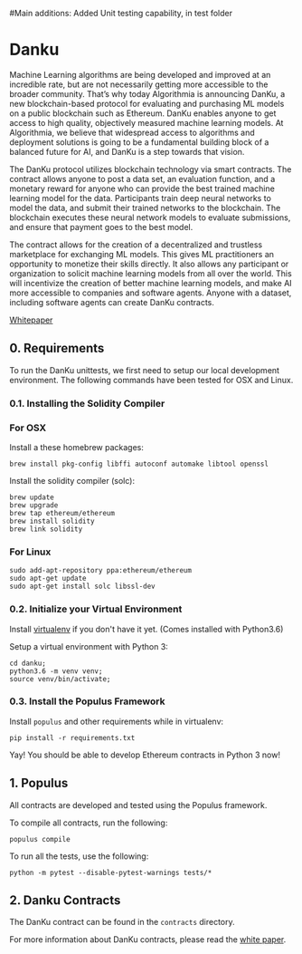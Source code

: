 #Main additions: 
Added Unit testing capability, in test folder
# Danku

Machine Learning algorithms are being developed and improved at an incredible rate, but are not necessarily getting more accessible to the broader community. That’s why today Algorithmia is announcing DanKu, a new blockchain-based protocol for evaluating and purchasing ML models on a public blockchain such as Ethereum. DanKu enables anyone to get access to high quality, objectively measured machine learning models. At Algorithmia, we believe that widespread access to algorithms and deployment solutions is going to be a fundamental building block of a balanced future for AI, and DanKu is a step towards that vision.

The DanKu protocol utilizes blockchain technology via smart contracts. The contract allows anyone to post a data set, an evaluation function, and a monetary reward for anyone who can provide the best trained machine learning model for the data. Participants train deep neural networks to model the data, and submit their trained networks to the blockchain. The blockchain executes these neural network models to evaluate submissions, and ensure that payment goes to the best model.

The contract allows for the creation of a decentralized and trustless marketplace for exchanging ML models. This gives ML practitioners an opportunity to monetize their skills directly. It also allows any participant or organization to solicit machine learning models from all over the world. This will incentivize the creation of better machine learning models, and make AI more accessible to companies and software agents. Anyone with a dataset, including software agents can create DanKu contracts.

[Whitepaper](https://algorithmia.com/research/ml-models-on-blockchain)

## 0. Requirements

To run the DanKu unittests, we first need to setup our local development environment. The following commands have been tested for OSX and Linux.

### 0.1. Installing the Solidity Compiler

### For OSX

Install a these homebrew packages:

```
brew install pkg-config libffi autoconf automake libtool openssl
```

Install the solidity compiler (solc):

```
brew update
brew upgrade
brew tap ethereum/ethereum
brew install solidity
brew link solidity
```

### For Linux

```
sudo add-apt-repository ppa:ethereum/ethereum
sudo apt-get update
sudo apt-get install solc libssl-dev
```

### 0.2. Initialize your Virtual Environment

Install [virtualenv](https://virtualenv.pypa.io/en/stable/) if you don't have it yet. (Comes installed with Python3.6)

Setup a virtual environment with Python 3:

```
cd danku;
python3.6 -m venv venv;
source venv/bin/activate;

```

### 0.3. Install the Populus Framework

Install `populus` and other requirements while in virtualenv:

```
pip install -r requirements.txt
```

Yay! You should be able to develop Ethereum contracts in Python 3 now!

## 1. Populus

All contracts are developed and tested using the Populus framework.

To compile all contracts, run the following:

```
populus compile
```

To run all the tests, use the following:

```
python -m pytest --disable-pytest-warnings tests/*
```

## 2. Danku Contracts

The DanKu contract can be found in the `contracts` directory.

For more information about DanKu contracts, please read the [white paper](#).
